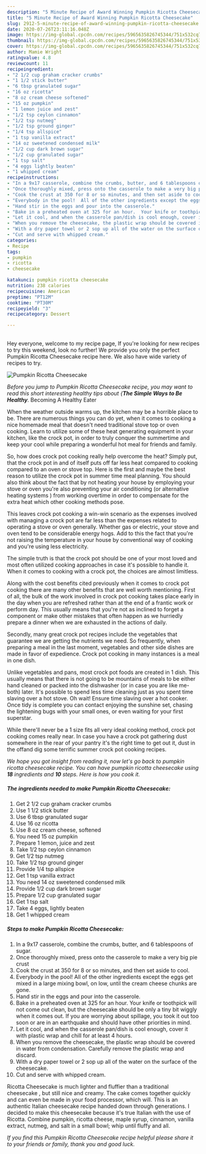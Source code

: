 ```yaml
---
description: "5 Minute Recipe of Award Winning Pumpkin Ricotta Cheesecake"
title: "5 Minute Recipe of Award Winning Pumpkin Ricotta Cheesecake"
slug: 2912-5-minute-recipe-of-award-winning-pumpkin-ricotta-cheesecake
date: 2020-07-26T23:11:16.048Z
image: https://img-global.cpcdn.com/recipes/5965635826745344/751x532cq70/pumpkin-ricotta-cheesecake-recipe-main-photo.jpg
thumbnail: https://img-global.cpcdn.com/recipes/5965635826745344/751x532cq70/pumpkin-ricotta-cheesecake-recipe-main-photo.jpg
cover: https://img-global.cpcdn.com/recipes/5965635826745344/751x532cq70/pumpkin-ricotta-cheesecake-recipe-main-photo.jpg
author: Mamie Wright
ratingvalue: 4.8
reviewcount: 11
recipeingredient:
- "2 1/2 cup graham cracker crumbs"
- "1 1/2 stick butter"
- "6 tbsp granulated sugar"
- "16 oz ricotta"
- "8 oz cream cheese softened"
- "15 oz pumpkin"
- "1 lemon juice and zest"
- "1/2 tsp ceylon cinnamon"
- "1/2 tsp nutmeg"
- "1/2 tsp ground ginger"
- "1/4 tsp allspice"
- "1 tsp vanilla extract"
- "14 oz sweetened condensed milk"
- "1/2 cup dark brown sugar"
- "1/2 cup granulated sugar"
- "1 tsp salt"
- "4 eggs lightly beaten"
- "1 whipped cream"
recipeinstructions:
- "In a 9x17 casserole, combine the crumbs, butter, and 6 tablespoons of sugar."
- "Once thoroughly mixed, press onto the casserole to make a very big pie crust"
- "Cook the crust at 350 for 8 or so minutes, and then set aside to cool."
- "Everybody in the pool!  All of the other ingredients except the eggs get mixed in a large mixing bowl, on low, until the cream cheese chunks are gone."
- "Hand stir in the eggs and pour into the casserole."
- "Bake in a preheated oven at 325 for an hour.  Your knife or toothpick will not come out clean, but the cheesecake should be only a tiny bit wiggly when it comes out.  If you are worrying about spillage, you took it out too soon or are in an earthquake and should have other priorities in mind."
- "Let it cool, and when the casserole pan/dish is cool enough, cover it with plastic wrap and chill for at least 4 hours."
- "When you remove the cheesecake, the plastic wrap should be covered in water from condensation.  Carefully remove the plastic wrap and discard."
- "With a dry paper towel or 2 sop up all of the water on the surface of the cheesecake."
- "Cut and serve with whipped cream."
categories:
- Recipe
tags:
- pumpkin
- ricotta
- cheesecake

katakunci: pumpkin ricotta cheesecake 
nutrition: 238 calories
recipecuisine: American
preptime: "PT12M"
cooktime: "PT30M"
recipeyield: "3"
recipecategory: Dessert

---
```

<br>
Hey everyone, welcome to my recipe page, If you're looking for new recipes to try this weekend, look no further! We provide you only the perfect Pumpkin Ricotta Cheesecake recipe here. We also have wide variety of recipes to try.
<br>


![Pumpkin Ricotta Cheesecake](https://img-global.cpcdn.com/recipes/5965635826745344/751x532cq70/pumpkin-ricotta-cheesecake-recipe-main-photo.jpg)

<i>Before you jump to Pumpkin Ricotta Cheesecake recipe, you may want to read this short interesting healthy tips about {<strong>The Simple Ways to Be Healthy</strong>.</i>
Becoming A Healthy Eater


When the weather outside warms up, the kitchen may be a horrible place to be. There are numerous things you can do yet, when it comes to cooking a nice homemade meal that doesn't need traditional stove top or oven cooking. Learn to utilize some of these heat generating equipment in your kitchen, like the crock pot, in order to truly conquer the summertime and keep your cool while preparing a wonderful hot meal for friends and family.

So, how does crock pot cooking really help overcome the heat? Simply put, that the crock pot in and of itself puts off far less heat compared to cooking compared to an oven or stove top. Here is the first and maybe the best reason to utilize the crock pot in summer time meal planning. You should also think about the fact that by not heating your house by employing your stove or oven you're also preventing your air conditioning (or alternative heating systems ) from working overtime in order to compensate for the extra heat which other cooking methods pose.

This leaves crock pot cooking a win-win scenario as the expenses involved with managing a crock pot are far less than the expenses related to operating a stove or oven generally. Whether gas or electric, your stove and oven tend to be considerable energy hogs. Add to this the fact that you're not raising the temperature in your house by conventional way of cooking and you're using less electricity.

 The simple truth is that the crock pot should be one of your most loved and most often utilized cooking approaches in case it's possible to handle it. When it comes to cooking with a crock pot, the choices are almost limitless.  



Along with the cost benefits cited previously when it comes to crock pot cooking there are many other benefits that are well worth mentioning. First of all, the bulk of the work involved in crock pot cooking takes place early in the day when you are refreshed rather than at the end of a frantic work or perform day. This usually means that you're not as inclined to forget a component or make other mistakes that often happen as we hurriedly prepare a dinner when we are exhausted in the actions of daily.

Secondly, many great crock pot recipes include the vegetables that guarantee we are getting the nutrients we need. So frequently, when preparing a meal in the last moment, vegetables and other side dishes are made in favor of expedience. Crock pot cooking in many instances is a meal in one dish.

 Unlike vegetables and pans, most crock pot foods are created in 1 dish. This usually means that there is not going to be mountains of meals to be either hand cleaned or packed into the dishwasher (or in case you are like me-both) later. It's possible to spend less time cleaning just as you spent time slaving over a hot stove. Oh wait! Ensure time slaving over a hot cooker. Once tidy is complete you can contact enjoying the sunshine set, chasing the lightening bugs with your small ones, or even waiting for your first superstar.

While there'll never be a 1 size fits all very ideal cooking method, crock pot cooking comes really near. In case you have a crock pot gathering dust somewhere in the rear of your pantry it's the right time to get out it, dust in the offand dig some terrific summer crock pot cooking recipes.


<i>We hope you got insight from reading it, now let's go back to pumpkin ricotta cheesecake recipe. You can have pumpkin ricotta cheesecake using <strong>18</strong> ingredients and <strong>10</strong> steps. Here is how you cook it.
</i>

##### The ingredients needed to make Pumpkin Ricotta Cheesecake:

1. Get 2 1/2 cup graham cracker crumbs
1. Use 1 1/2 stick butter
1. Use 6 tbsp granulated sugar
1. Use 16 oz ricotta
1. Use 8 oz cream cheese, softened
1. You need 15 oz pumpkin
1. Prepare 1 lemon, juice and zest
1. Take 1/2 tsp ceylon cinnamon
1. Get 1/2 tsp nutmeg
1. Take 1/2 tsp ground ginger
1. Provide 1/4 tsp allspice
1. Get 1 tsp vanilla extract
1. You need 14 oz sweetened condensed milk
1. Provide 1/2 cup dark brown sugar
1. Prepare 1/2 cup granulated sugar
1. Get 1 tsp salt
1. Take 4 eggs, lightly beaten
1. Get 1 whipped cream


##### Steps to make Pumpkin Ricotta Cheesecake:

1. In a 9x17 casserole, combine the crumbs, butter, and 6 tablespoons of sugar.
1. Once thoroughly mixed, press onto the casserole to make a very big pie crust
1. Cook the crust at 350 for 8 or so minutes, and then set aside to cool.
1. Everybody in the pool!  All of the other ingredients except the eggs get mixed in a large mixing bowl, on low, until the cream cheese chunks are gone.
1. Hand stir in the eggs and pour into the casserole.
1. Bake in a preheated oven at 325 for an hour.  Your knife or toothpick will not come out clean, but the cheesecake should be only a tiny bit wiggly when it comes out.  If you are worrying about spillage, you took it out too soon or are in an earthquake and should have other priorities in mind.
1. Let it cool, and when the casserole pan/dish is cool enough, cover it with plastic wrap and chill for at least 4 hours.
1. When you remove the cheesecake, the plastic wrap should be covered in water from condensation.  Carefully remove the plastic wrap and discard.
1. With a dry paper towel or 2 sop up all of the water on the surface of the cheesecake.
1. Cut and serve with whipped cream.


Ricotta Cheesecake is much lighter and fluffier than a traditional cheesecake , but still nice and creamy. The cake comes together quickly and can even be made in your food processor, which will. This is an authentic Italian cheesecake recipe handed down through generations. I decided to make this cheesecake because it&#39;s true Italian with the use of Ricotta. Combine pumpkin, ricotta cheese, maple syrup, cinnamon, vanilla extract, nutmeg, and salt in a small bowl; whip until fluffy and all. 

<i>If you find this Pumpkin Ricotta Cheesecake recipe helpful please share it to your friends or family, thank you and good luck.</i>
